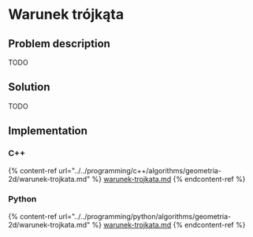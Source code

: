 # Warunek trójkąta

## Problem description

TODO

## Solution

TODO

## Implementation

### C++

{% content-ref url="../../programming/c++/algorithms/geometria-2d/warunek-trojkata.md" %}
[warunek-trojkata.md](../../programming/c++/algorithms/geometria-2d/warunek-trojkata.md)
{% endcontent-ref %}

### Python

{% content-ref url="../../programming/python/algorithms/geometria-2d/warunek-trojkata.md" %}
[warunek-trojkata.md](../../programming/python/algorithms/geometria-2d/warunek-trojkata.md)
{% endcontent-ref %}
